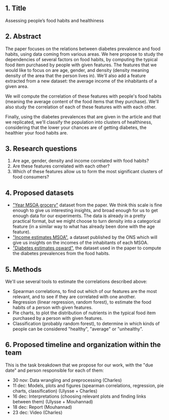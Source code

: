 ## 1. Title

Assessing people’s food habits and healthiness

## 2. Abstract

The paper focuses on the relations between diabetes prevalence and food habits, using data coming from various areas. We here propose to study the dependencies of several factors on food habits, by computing the typical food item purchased by people with given features. The features that we would like to focus on are age, gender, and density (density meaning density of the area that the person lives in). We'll also add a feature extracted from a new dataset: the average income of the inhabitants of a given area.

We will compute the correlation of these features with people's food habits (meaning the average content of the food items that they purchase). We'll also study the correlation of each of these features with with each other.

Finally, using the diabetes prevalences that are given in the article and that we replicated, we'll classify the population into clusters of healthiness, considering that the lower your chances are of getting diabetes, the healthier your food habits are.

## 3. Research questions

1. Are age, gender, density and income correlated with food habits?
2. Are these features correlated with each other?
3. Which of these features allow us to form the most significant clusters of food consumers?

## 4. Proposed datasets

- ["Year MSOA grocery"](https://drive.google.com/file/d/1WfnebCsuTOXvI3pGrWLxk705BlnE_oem/view?usp=sharing) dataset from the paper. We think this scale is fine enough to give us interesting insights, and broad enough for us to get enough data for our experiments. The data is already in a pretty practical format, but we might choose to turn density into a categorical feature (in a similar way to what has already been done with the age feature).
- ["Income estimates MSOA"](https://data.london.gov.uk/dataset/ons-model-based-income-estimates--msoa), a dataset published by the ONS which will give us insights on the incomes of the inhabitants of each MSOA.
- ["Diabetes estimates osward"](https://drive.google.com/file/d/1YKeBEbyyu9wo0NCA1wLxHz-SfIKecV4o/view?usp=sharing), the dataset used in the paper to compute the diabetes prevalences from the food habits.

## 5. Methods

We'll use several tools to estimate the correlations described above:
- Spearman correlations, to find out which of our features are the most relevant, and to see if they are correlated with one another.
- Regression (linear regression, random forest), to estimate the food habits of a person with given features.
- Pie charts, to plot the distribution of nutrients in the typical food item purchased by a person with given features.
- Classification (probably random forest), to determine in which kinds of people can be considered "healthy", "average" or "unhealthy".

## 6. Proposed timeline and organization within the team

This is the task breakdown that we propose for our work, with the "due date" and person responsible for each of them:
- 30 nov: Data wrangling and preprocessing (Charles)
- 11 dec: Models, plots and figures (spearman correlations, regression, pie charts, classification) (Ulysse + Charles)
- 16 dec: Interpretations (choosing relevant plots and finding links between them) (Ulysse + Mouhannad)
- 18 dec: Report (Mouhannad)
- 23 dec: Video (Charles)